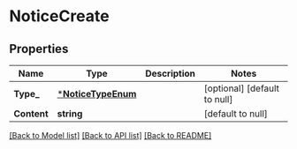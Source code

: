 # NoticeCreate

## Properties
Name | Type | Description | Notes
------------ | ------------- | ------------- | -------------
**Type_** | [***NoticeTypeEnum**](NoticeTypeEnum.md) |  | [optional] [default to null]
**Content** | **string** |  | [default to null]

[[Back to Model list]](../README.md#documentation-for-models) [[Back to API list]](../README.md#documentation-for-api-endpoints) [[Back to README]](../README.md)

